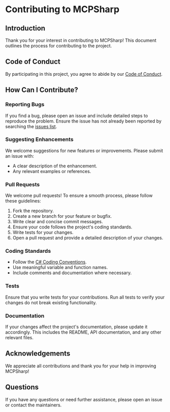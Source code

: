 # Contributing to MCPSharp

## Introduction

Thank you for your interest in contributing to MCPSharp! This document outlines the process for contributing to the project.

## Code of Conduct

By participating in this project, you agree to abide by our [Code of Conduct](CODE_OF_CONDUCT.md).

## How Can I Contribute?

### Reporting Bugs

If you find a bug, please open an issue and include detailed steps to reproduce the problem. Ensure the issue has not already been reported by searching the [issues list](https://github.com/afrise/MCPSharp/issues).

### Suggesting Enhancements

We welcome suggestions for new features or improvements. Please submit an issue with:
- A clear description of the enhancement.
- Any relevant examples or references.

### Pull Requests

We welcome pull requests! To ensure a smooth process, please follow these guidelines:

1. Fork the repository.
2. Create a new branch for your feature or bugfix.
3. Write clear and concise commit messages.
4. Ensure your code follows the project's coding standards.
5. Write tests for your changes.
6. Open a pull request and provide a detailed description of your changes.

### Coding Standards

- Follow the [C# Coding Conventions](https://docs.microsoft.com/en-us/dotnet/csharp/fundamentals/coding-style/coding-conventions).
- Use meaningful variable and function names.
- Include comments and documentation where necessary.

### Tests

Ensure that you write tests for your contributions. Run all tests to verify your changes do not break existing functionality.

### Documentation

If your changes affect the project's documentation, please update it accordingly. This includes the README, API documentation, and any other relevant files.

## Acknowledgements

We appreciate all contributions and thank you for your help in improving MCPSharp!

## Questions

If you have any questions or need further assistance, please open an issue or contact the maintainers.
